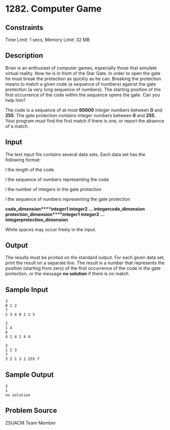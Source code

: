 # 1282. Computer Game

## Constraints

Time Limit: 1 secs, Memory Limit: 32 MB

## Description



Brian is an enthusiast of computer games, especially those that simulate virtual reality. Now he is in front of the Star Gate. In order to open the gate he must break the protection as quickly as he can. Breaking the protection means to match a given code (a sequence of numbers) against the gate protection (a very long sequence of numbers). The starting position of the first occurrence of the code within the sequence opens the gate. Can you help him?

The code is a sequence of at most **60000** integer numbers between **0** and **255**. The gate protection contains integer numbers between **0** and **255**. Your program must find the first match if there is one, or report the absence of a match.



## Input



The text input file contains several data sets. Each data set has the following format:

l     the length of the code

l     the sequence of numbers representing the code

l     the number of integers in the gate protection

l     the sequence of numbers representing the gate protection 

 **code_dimension****integer1 integer2 … integercode_dimension** **protection_dimension****integer1 integer2 … integerprotection_dimension**

White spaces may occur freely in the input.



## Output



The results must be printed on the standard output. For each given data set, print the result on a separate line. The result is a number that represents the position (starting from zero) of the first occurrence of the code in the gate protection, or the message **no solution** if there is no match.



## Sample Input

```
3
0 1 2
7
2 3 4 0 1 2 5

2
1 4
6
4 1 4 1 4 4

3
1 2 3
7
3 2 1 3 2 255 7
```



## Sample Output

```
3
1
no solution
```



## Problem Source

ZSUACM Team Member